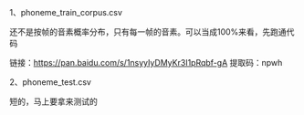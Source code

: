1、phoneme_train_corpus.csv

还不是按帧的音素概率分布，只有每一帧的音素。可以当成100%来看，先跑通代码

链接：https://pan.baidu.com/s/1nsyyIyDMyKr3I1pRqbf-gA 
提取码：npwh

2、phoneme_test.csv

短的，马上要拿来测试的
